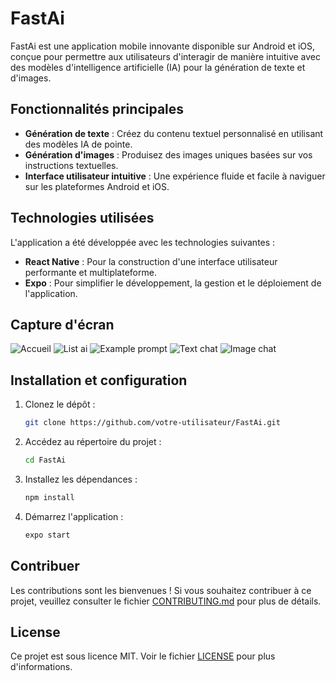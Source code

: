 # FastAi

FastAi est une application mobile innovante disponible sur Android et iOS, conçue pour permettre aux utilisateurs d'interagir de manière intuitive avec des modèles d'intelligence artificielle (IA) pour la génération de texte et d'images.

## Fonctionnalités principales

- **Génération de texte** : Créez du contenu textuel personnalisé en utilisant des modèles IA de pointe.
- **Génération d'images** : Produisez des images uniques basées sur vos instructions textuelles.
- **Interface utilisateur intuitive** : Une expérience fluide et facile à naviguer sur les plateformes Android et iOS.

## Technologies utilisées

L'application a été développée avec les technologies suivantes :
- **React Native** : Pour la construction d'une interface utilisateur performante et multiplateforme.
- **Expo** : Pour simplifier le développement, la gestion et le déploiement de l'application.

## Capture d'écran
![Accueil](./Screenshot_20240810-235231.jpg)
![List ai](./Screenshot_20240810-235238.jpg)
![Example prompt](./Screenshot_20240810-235245.jpg)
![Text chat](./Screenshot_20240810-235308.jpg)
![Image chat](./Screenshot_20240810-235406.jpg)

## Installation et configuration

1. Clonez le dépôt :
   ```bash
   git clone https://github.com/votre-utilisateur/FastAi.git
   ```
2. Accédez au répertoire du projet :
   ```bash
   cd FastAi
   ```
3. Installez les dépendances :
   ```bash
   npm install
   ```
4. Démarrez l'application :
   ```bash
   expo start
   ```

## Contribuer

Les contributions sont les bienvenues ! Si vous souhaitez contribuer à ce projet, veuillez consulter le fichier [CONTRIBUTING.md](CONTRIBUTING.md) pour plus de détails.

## License

Ce projet est sous licence MIT. Voir le fichier [LICENSE](LICENSE) pour plus d'informations.
